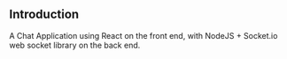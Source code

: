 ## Introduction
 A Chat Application using React on the front end, with NodeJS + Socket.io web socket library on the back end.

